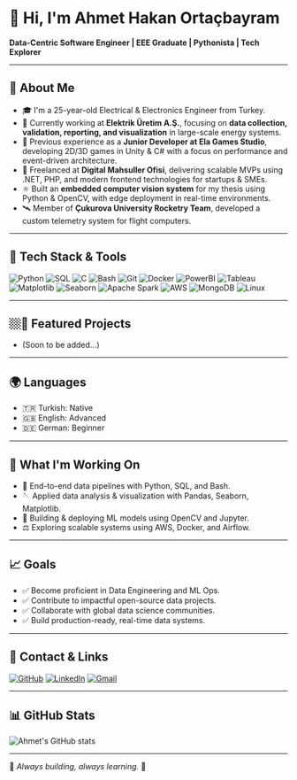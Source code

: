 # 👋 Hi, I'm Ahmet Hakan Ortaçbayram
**Data-Centric Software Engineer | EEE Graduate | Pythonista | Tech Explorer**

---

## 🌟 About Me

* 🎓 I'm a 25-year-old Electrical & Electronics Engineer from Turkey.
* 💼 Currently working at **Elektrik Üretim A.Ş.**, focusing on **data collection, validation, reporting, and visualization** in large-scale energy systems.
* 🔧 Previous experience as a **Junior Developer at Ela Games Studio**, developing 2D/3D games in Unity & C# with a focus on performance and event-driven architecture.
* 🚀 Freelanced at **Digital Mahsuller Ofisi**, delivering scalable MVPs using .NET, PHP, and modern frontend technologies for startups & SMEs.
* ⚛️ Built an **embedded computer vision system** for my thesis using Python & OpenCV, with edge deployment in real-time environments.
* 🛰️ Member of **Çukurova University Rocketry Team**, developed a custom telemetry system for flight computers.

---

## 🦝 Tech Stack & Tools

![Python](https://img.shields.io/badge/-Python-3776AB?style=flat-square&logo=python&logoColor=white)
![SQL](https://img.shields.io/badge/-SQL-4479A1?style=flat-square&logo=postgresql&logoColor=white)
![C](https://img.shields.io/badge/-C-00599C?style=flat-square&logo=c&logoColor=white)
![Bash](https://img.shields.io/badge/-Bash-4EAA25?style=flat-square&logo=gnu-bash&logoColor=white)
![Git](https://img.shields.io/badge/-Git-F05032?style=flat-square&logo=git&logoColor=white)
![Docker](https://img.shields.io/badge/-Docker-2496ED?style=flat-square&logo=docker&logoColor=white)
![PowerBI](https://img.shields.io/badge/-PowerBI-F2C811?style=flat-square&logo=powerbi&logoColor=black)
![Tableau](https://img.shields.io/badge/-Tableau-E97627?style=flat-square&logo=tableau&logoColor=white)
![Matplotlib](https://img.shields.io/badge/-Matplotlib-11557c?style=flat-square&logo=python&logoColor=white)
![Seaborn](https://img.shields.io/badge/-Seaborn-009688?style=flat-square&logo=python&logoColor=white)
![Apache Spark](https://img.shields.io/badge/-Apache%20Spark-E25A1C?style=flat-square&logo=apachespark&logoColor=white)
![AWS](https://img.shields.io/badge/-AWS-232F3E?style=flat-square&logo=amazon-aws&logoColor=white)
![MongoDB](https://img.shields.io/badge/-MongoDB-47A248?style=flat-square&logo=mongodb&logoColor=white)
![Linux](https://img.shields.io/badge/-Linux-FCC624?style=flat-square&logo=linux&logoColor=black)

---

## 🏼️📌 Featured Projects

* (Soon to be added…)

---

## 🌍 Languages

* 🇹🇷 Turkish: Native 
* 🇬🇧 English: Advanced
* 🇩🇪 German: Beginner

---

## 🚀 What I'm Working On

* 🔄 End-to-end data pipelines with Python, SQL, and Bash.
* 🪡 Applied data analysis & visualization with Pandas, Seaborn, Matplotlib.
* 🤖 Building & deploying ML models using OpenCV and Jupyter.
* ⚖️ Exploring scalable systems using AWS, Docker, and Airflow.

---

## 📈 Goals

* ✅ Become proficient in Data Engineering and ML Ops.
* ✅ Contribute to impactful open-source data projects.
* ✅ Collaborate with global data science communities.
* ✅ Build production-ready, real-time data systems.

---

## 💼 Contact & Links

[![GitHub](https://img.shields.io/badge/GitHub-181717?style=flat-square&logo=github&logoColor=white)](https://github.com/ahakanortacbayram)
[![LinkedIn](https://img.shields.io/badge/LinkedIn-0077B5?style=flat-square&logo=linkedin&logoColor=white)](https://www.linkedin.com/in/ahmethakanortacbayram)
[![Gmail](https://img.shields.io/badge/Gmail-D14836?style=flat-square&logo=gmail&logoColor=white)](mailto:ahakanortacbayram@gmail.com)

---

## 📊 GitHub Stats

![Ahmet's GitHub stats](https://github-readme-stats.vercel.app/api?username=ahakanortacbayram&show_icons=true&theme=radical)

---

🌟 *Always building, always learning.* 🌟
